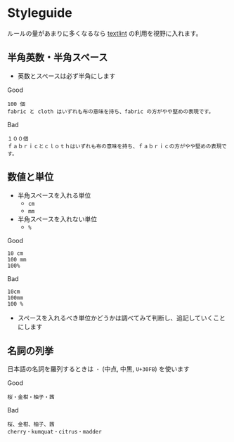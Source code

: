 # Styleguide

ルールの量があまりに多くなるなら
[textlint](https://github.com/textlint/textlint) の利用を視野に入れます。

## 半角英数・半角スペース

- 英数とスペースは必ず半角にします

Good

```
100 個
fabric と cloth はいずれも布の意味を持ち、fabric の方がやや堅めの表現です。
```

Bad

```
１００個
ｆａｂｒｉｃとｃｌｏｔｈはいずれも布の意味を持ち、ｆａｂｒｉｃの方がやや堅めの表現です。
```

## 数値と単位

- 半角スペースを入れる単位
  - `cm`
  - `mm`
- 半角スペースを入れない単位
  - `%`

Good

```
10 cm
100 mm
100%
```

Bad

```
10cm
100mm
100 %
```

- スペースを入れるべき単位かどうかは調べてみて判断し、追記していくことにします

## 名詞の列挙

日本語の名詞を羅列するときは `・` (中点, 中黒, `U+30FB`) を使います

Good

```
桜・金柑・柚子・茜
```

Bad

```
桜、金柑、柚子、茜
cherry・kumquat・citrus・madder
```
